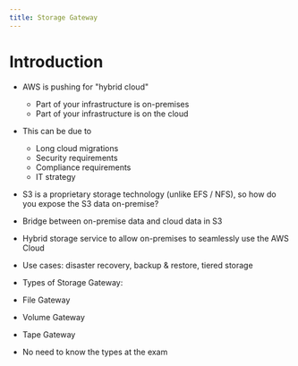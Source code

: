 ```yaml
---
title: Storage Gateway
---
```

# Introduction
- AWS is pushing for "hybrid cloud"
    - Part of your infrastructure is on-premises
    - Part of your infrastructure is on the cloud
- This can be due to
    - Long cloud migrations
    - Security requirements
    - Compliance requirements
    - IT strategy
- S3 is a proprietary storage technology (unlike EFS / NFS), so how do you expose the S3 data on-premise?

- Bridge between on-premise data and cloud data in S3
- Hybrid storage service to allow on-premises to seamlessly use the AWS Cloud
- Use cases: disaster recovery, backup & restore, tiered storage
- Types of Storage Gateway:
- File Gateway
- Volume Gateway
- Tape Gateway
- No need to know the types at the exam